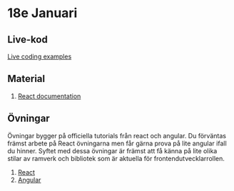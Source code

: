 # 18e Januari

## Live-kod

[Live coding examples](live-coding/)

## Material
1. [React documentation](https://reactjs.org/docs/getting-started.html)

## Övningar
Övningar bygger på officiella tutorials från react och angular. Du förväntas främst arbete på React övningarna men får gärna prova på lite angular ifall du hinner. Syftet med dessa övningar är främst att få känna på lite olika stilar av ramverk och bibliotek som är aktuella för frontendutvecklarrollen. 

1. [React](exercises/react-exercise.md)
2. [Angular](exercises/angular-exercise.md)


